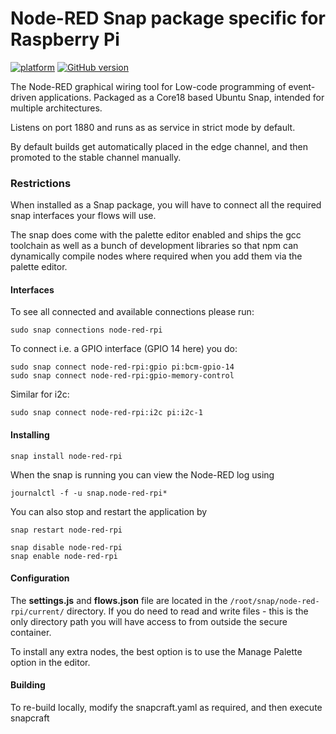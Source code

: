 # Node-RED Snap package specific for Raspberry Pi

[![platform](https://img.shields.io/badge/platform-Node--RED-red)](https://nodered.org)
[![GitHub version](https://badge.fury.io/gh/node-red%2Fnode-red.svg)](https://badge.fury.io/gh/node-red%2Fnode-red)

The Node-RED graphical wiring tool for Low-code programming of event-driven applications.
Packaged as a Core18 based Ubuntu Snap, intended for multiple architectures.

Listens on port 1880 and runs as as service in strict mode by default.

By default builds get automatically placed in the edge channel, and then promoted to the stable channel manually.

### Restrictions

When installed as a Snap package, you will have to connect all the required snap interfaces
your flows will use.

The snap does come with the palette editor enabled and ships the gcc toolchain as well as a
bunch of development libraries so that npm can dynamically compile nodes where required when
you add them via the palette editor.

#### Interfaces

To see all connected and available connections please run:

    sudo snap connections node-red-rpi

To connect i.e. a GPIO interface (GPIO 14 here) you do:

    sudo snap connect node-red-rpi:gpio pi:bcm-gpio-14
    sudo snap connect node-red-rpi:gpio-memory-control

Similar for i2c:

    sudo snap connect node-red-rpi:i2c pi:i2c-1

#### Installing

    snap install node-red-rpi

When the snap is running you can view the Node-RED log using

    journalctl -f -u snap.node-red-rpi*

You can also stop and restart the application by

    snap restart node-red-rpi

    snap disable node-red-rpi
    snap enable node-red-rpi


#### Configuration

The **settings.js** and **flows.json** file are located in the `/root/snap/node-red-rpi/current/` directory.
If you do need to read and write files - this is the only directory path you will have access to from outside
the secure container.

To install any extra nodes, the best option is to use the Manage Palette option in the editor.

#### Building

To re-build locally, modify the snapcraft.yaml as required, and then execute snapcraft
